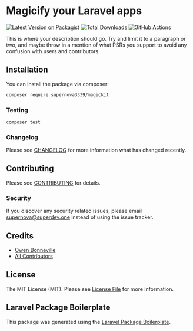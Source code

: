 # Magicify your Laravel apps

[![Latest Version on Packagist](https://img.shields.io/packagist/v/supernova3339/magickit.svg?style=flat-square)](https://packagist.org/packages/supernova3339/magickit)
[![Total Downloads](https://img.shields.io/packagist/dt/supernova3339/magickit.svg?style=flat-square)](https://packagist.org/packages/supernova3339/magickit)
![GitHub Actions](https://github.com/supernova3339/magickit/actions/workflows/main.yml/badge.svg)

This is where your description should go. Try and limit it to a paragraph or two, and maybe throw in a mention of what PSRs you support to avoid any confusion with users and contributors.

## Installation

You can install the package via composer:

```bash
composer require supernova3339/magickit
```

### Testing

```bash
composer test
```

### Changelog

Please see [CHANGELOG](CHANGELOG.md) for more information what has changed recently.

## Contributing

Please see [CONTRIBUTING](CONTRIBUTING.md) for details.

### Security

If you discover any security related issues, please email supernova@superdev.one instead of using the issue tracker.

## Credits

-   [Owen Bonneville](https://github.com/supernova3339)
-   [All Contributors](../../contributors)

## License

The MIT License (MIT). Please see [License File](LICENSE.md) for more information.

## Laravel Package Boilerplate

This package was generated using the [Laravel Package Boilerplate](https://laravelpackageboilerplate.com).
